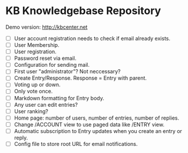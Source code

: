 KB Knowledgebase Repository
===========================

Demo version: http://kbcenter.net

- [ ] User account registration needs to check if email already exists.
- [ ] User Membership.
- [ ] User registration.
- [ ] Password reset via email.
- [ ] Configuration for sending mail.
- [ ] First user "administrator"? Not neccessary?
- [ ] Create Entry/Response. Response = Entry with parent.
- [ ] Voting up or down.
- [ ] Only vote once.
- [ ] Markdown formatting for Entry body.
- [ ] Any user can edit entries?
- [ ] User ranking?
- [ ] Home page: number of users, number of entries, number of replies.
- [ ] Change /ACCOUNT view to use paged data like /ENTRY view.
- [ ] Automatic subscription to Entry updates when you create an entry or reply.
- [ ] Config file to store root URL for email notifications.